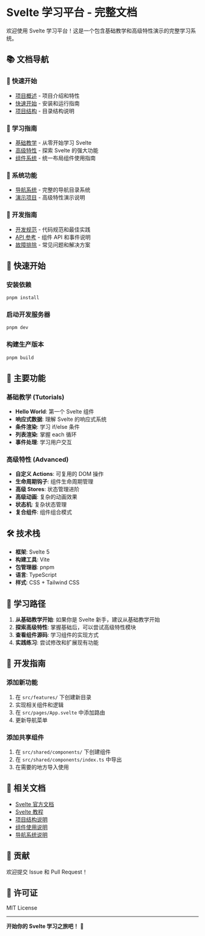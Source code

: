 # Svelte 学习平台 - 完整文档

欢迎使用 Svelte 学习平台！这是一个包含基础教学和高级特性演示的完整学习系统。

## 📚 文档导航

### 🎯 快速开始
- [项目概述](./overview.md) - 项目介绍和特性
- [快速开始](./getting-started.md) - 安装和运行指南
- [项目结构](./project-structure.md) - 目录结构说明

### 📖 学习指南
- [基础教学](./tutorials/README.md) - 从零开始学习 Svelte
- [高级特性](./advanced/README.md) - 探索 Svelte 的强大功能
- [组件系统](./components/README.md) - 统一布局组件使用指南

### 🧭 系统功能
- [导航系统](./navigation/README.md) - 完整的导航目录系统
- [演示项目](./advanced/README.md) - 高级特性演示说明

### 🔧 开发指南
- [开发规范](./development/README.md) - 代码规范和最佳实践
- [API 参考](./api/README.md) - 组件 API 和事件说明
- [故障排除](./troubleshooting.md) - 常见问题和解决方案

## 🚀 快速开始

### 安装依赖
```bash
pnpm install
```

### 启动开发服务器
```bash
pnpm dev
```

### 构建生产版本
```bash
pnpm build
```

## 🎯 主要功能

### 基础教学 (Tutorials)
- **Hello World**: 第一个 Svelte 组件
- **响应式数据**: 理解 Svelte 的响应式系统
- **条件渲染**: 学习 if/else 条件
- **列表渲染**: 掌握 each 循环
- **事件处理**: 学习用户交互

### 高级特性 (Advanced)
- **自定义 Actions**: 可复用的 DOM 操作
- **生命周期钩子**: 组件生命周期管理
- **高级 Stores**: 状态管理进阶
- **高级动画**: 复杂的动画效果
- **状态机**: 复杂状态管理
- **复合组件**: 组件组合模式

## 🛠️ 技术栈

- **框架**: Svelte 5
- **构建工具**: Vite
- **包管理器**: pnpm
- **语言**: TypeScript
- **样式**: CSS + Tailwind CSS

## 📖 学习路径

1. **从基础教学开始**: 如果你是 Svelte 新手，建议从基础教学开始
2. **探索高级特性**: 掌握基础后，可以尝试高级特性模块
3. **查看组件源码**: 学习组件的实现方式
4. **实践练习**: 尝试修改和扩展现有功能

## 🔧 开发指南

### 添加新功能
1. 在 `src/features/` 下创建新目录
2. 实现相关组件和逻辑
3. 在 `src/pages/App.svelte` 中添加路由
4. 更新导航菜单

### 添加共享组件
1. 在 `src/shared/components/` 下创建组件
2. 在 `src/shared/components/index.ts` 中导出
3. 在需要的地方导入使用

## 📄 相关文档

- [Svelte 官方文档](https://svelte.dev/docs)
- [Svelte 教程](https://svelte.dev/tutorial)
- [项目结构说明](./project-structure.md)
- [组件使用说明](./components/README.md)
- [导航系统说明](./navigation/README.md)

## 🤝 贡献

欢迎提交 Issue 和 Pull Request！

## 📄 许可证

MIT License

---

**开始你的 Svelte 学习之旅吧！** 🎉
